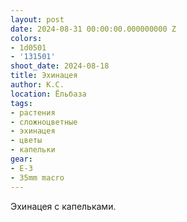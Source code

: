 ```yaml
---
layout: post
date: 2024-08-31 00:00:00.000000000 Z
colors:
- 1d0501
- '131501'
shoot_date: 2024-08-18
title: Эхинацея
author: К.С.
location: Ёльбаза
tags:
- растения
- сложноцветные
- эхинацея
- цветы
- капельки
gear:
- E-3
- 35mm macro
---
```

Эхинацея с капельками.

